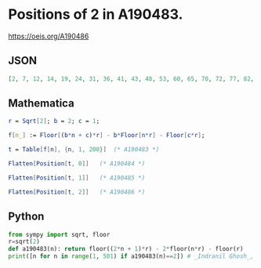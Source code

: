 # Positions of 2 in A190483\.
https://oeis.org/A190486
## JSON
```JSON
[2, 7, 12, 14, 19, 24, 31, 36, 41, 43, 48, 53, 60, 65, 70, 72, 77, 82, 84, 89, 94, 101, 106, 111, 113, 118, 123, 130, 135, 140, 142, 147, 152, 159, 164, 171, 176, 181, 183, 188, 193, 200, 205, 210, 212, 217, 222, 229, 234, 239, 241, 246, 251, 253, 258, 263, 270, 275, 280, 282, 287, 292, 299, 304, 309, 311, 316]
```
## Mathematica
```Mathematica
r = Sqrt[2]; b = 2; c = 1;
```
```Mathematica
f[n_] := Floor[(b*n + c)*r] - b*Floor[n*r] - Floor[c*r];
```
```Mathematica
t = Table[f[n], {n, 1, 200}]  (* A190483 *)
```
```Mathematica
Flatten[Position[t, 0]]   (* A190484 *)
```
```Mathematica
Flatten[Position[t, 1]]   (* A190485 *)
```
```Mathematica
Flatten[Position[t, 2]]   (* A190486 *)
```
## Python
```Python
from sympy import sqrt, floor
r=sqrt(2)
def a190483(n): return floor((2*n + 1)*r) - 2*floor(n*r) - floor(r)
print([n for n in range(1, 501) if a190483(n)==2]) # _Indranil Ghosh_, Jul 02 2017
```
